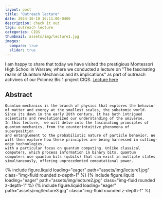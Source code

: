 ```yaml
---
layout: post
title: "Outreach lecture"
date: 2024-10-10 16:11:00-0400
description: check it out
tags: outreach lecture
categories: CIQS
thumbnail: assets/img/lecture1.jpg
images:
  compare: true
  slider: true
---
```



I am happy to share that today we have visited the prestigious Montessori High School in Warsaw, where we conducted a lecture on "The fascinating realm of Quantum Mechanics and its implications" 
as part of outreach activives of our Polonez Bis 1 project CIQS. [Lecture here](https://ftahas.github.io/assets/pdf/QM_lecture.pdf)

## Abstract

    Quantum mechanics is the branch of physics that explores the behavior of matter and energy at the smallest scales, the subatomic world. 
    Since its dawn in the early 20th century, it has both intrigued scientists and revolutionized our understanding of the universe. 
    In this lecture,  we will delve into the fascinating principles of quantum mechanics, from the counterintuitive phenomena of superposition 
    and entanglement to the probabilistic nature of particle behavior. We will then explore how these principles are being harnessed in cutting-edge technologies, 
    with a particular focus on quantum computing. Unlike classical computers, which process information in binary bits, quantum
    computers use quantum bits (qubits) that can exist in multiple states simultaneously, offering unprecedented computational power.


<swiper-container keyboard="true" navigation="true" pagination="true" pagination-clickable="true" pagination-dynamic-bullets="true" rewind="true">
  <swiper-slide>{% include figure.liquid loading="eager" path="assets/img/lecture1.jpg" class="img-fluid rounded z-depth-1" %}</swiper-slide>
  <swiper-slide>{% include figure.liquid loading="eager" path="assets/img/lecture2.jpg" class="img-fluid rounded z-depth-1" %}</swiper-slide>
  <swiper-slide>{% include figure.liquid loading="eager" path="assets/img/lecture3.jpg" class="img-fluid rounded z-depth-1" %}</swiper-slide>
</swiper-container>